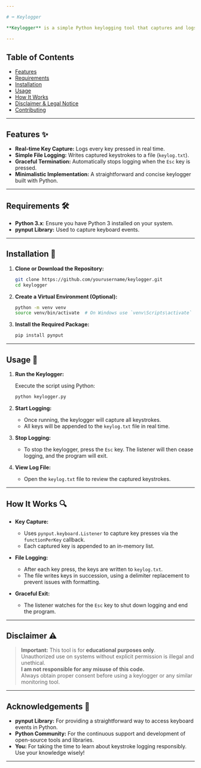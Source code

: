 ```yaml
---

# ⌨️ Keylogger

**Keylogger** is a simple Python keylogging tool that captures and logs keystrokes into a file. Built using the `pynput` library, this project is intended for educational and testing purposes only. **Use responsibly and only on systems where you have explicit permission to do so.**

---
```


## Table of Contents

- [Features](#features)
- [Requirements](#requirements)
- [Installation](#installation)
- [Usage](#usage)
- [How It Works](#how-it-works)
- [Disclaimer & Legal Notice](#disclaimer--legal-notice)
- [Contributing](#contributing)

---

## Features ✨

- **Real-time Key Capture:** Logs every key pressed in real time.
- **Simple File Logging:** Writes captured keystrokes to a file (`keylog.txt`).
- **Graceful Termination:** Automatically stops logging when the `Esc` key is pressed.
- **Minimalistic Implementation:** A straightforward and concise keylogger built with Python.

---

## Requirements 🛠

- **Python 3.x**: Ensure you have Python 3 installed on your system.
- **pynput Library:** Used to capture keyboard events.

---

## Installation 💾

1. **Clone or Download the Repository:**

   ```bash
   git clone https://github.com/yourusername/keylogger.git
   cd keylogger
   ```

2. **Create a Virtual Environment (Optional):**

   ```bash
   python -m venv venv
   source venv/bin/activate  # On Windows use `venv\Scripts\activate`
   ```

3. **Install the Required Package:**

   ```bash
   pip install pynput
   ```

---

## Usage 🚀

1. **Run the Keylogger:**

   Execute the script using Python:

   ```bash
   python keylogger.py
   ```

2. **Start Logging:**

   - Once running, the keylogger will capture all keystrokes.
   - All keys will be appended to the `keylog.txt` file in real time.

3. **Stop Logging:**

   - To stop the keylogger, press the `Esc` key. The listener will then cease logging, and the program will exit.

4. **View Log File:**

   - Open the `keylog.txt` file to review the captured keystrokes.

---

## How It Works 🔍

- **Key Capture:**
  - Uses `pynput.keyboard.Listener` to capture key presses via the `functionPerKey` callback.
  - Each captured key is appended to an in-memory list.

- **File Logging:**
  - After each key press, the keys are written to `keylog.txt`.
  - The file writes keys in succession, using a delimiter replacement to prevent issues with formatting.

- **Graceful Exit:**
  - The listener watches for the `Esc` key to shut down logging and end the program.

---

## Disclaimer ⚠️

> **Important:** This tool is for **educational purposes only**.  
> Unauthorized use on systems without explicit permission is illegal and unethical.  
> **I am not responsible for any misuse of this code.**  
> Always obtain proper consent before using a keylogger or any similar monitoring tool.

---

## Acknowledgements 🙏

- **pynput Library:** For providing a straightforward way to access keyboard events in Python.
- **Python Community:** For the continuous support and development of open-source tools and libraries.
- **You:** For taking the time to learn about keystroke logging responsibly. Use your knowledge wisely!

---
